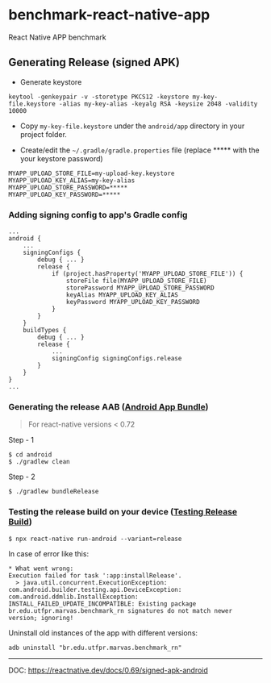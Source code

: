 # benchmark-react-native-app
React Native APP benchmark

## Generating Release (signed APK) 

- Generate keystore
```
keytool -genkeypair -v -storetype PKCS12 -keystore my-key-file.keystore -alias my-key-alias -keyalg RSA -keysize 2048 -validity 10000
```
- Copy `my-key-file.keystore` under the `android/app` directory in your project folder.

- Create/edit the `~/.gradle/gradle.properties` file (replace ***** with the your keystore password)

```
MYAPP_UPLOAD_STORE_FILE=my-upload-key.keystore
MYAPP_UPLOAD_KEY_ALIAS=my-key-alias
MYAPP_UPLOAD_STORE_PASSWORD=*****
MYAPP_UPLOAD_KEY_PASSWORD=*****
```
### Adding signing config to app's Gradle config
```
...
android {
    ...
    signingConfigs {
        debug { ... }
        release {
            if (project.hasProperty('MYAPP_UPLOAD_STORE_FILE')) {
                storeFile file(MYAPP_UPLOAD_STORE_FILE)
                storePassword MYAPP_UPLOAD_STORE_PASSWORD
                keyAlias MYAPP_UPLOAD_KEY_ALIAS
                keyPassword MYAPP_UPLOAD_KEY_PASSWORD
            }
        }
    }
    buildTypes {
        debug { ... }
        release {
            ...
            signingConfig signingConfigs.release
        }
    }
}
...
```
### Generating the release AAB ([Android App Bundle](https://developer.android.com/guide/app-bundle))

> For react-native versions < 0.72

Step - 1
```
$ cd android
$ ./gradlew clean
```
Step - 2
```
$ ./gradlew bundleRelease
```

### Testing the release build on your device ([Testing Release Build](https://reactnative.dev/docs/0.69/signed-apk-android#testing-the-release-build-of-your-app))


```
$ npx react-native run-android --variant=release
```

In case of error like this:
```
* What went wrong:
Execution failed for task ':app:installRelease'.
  > java.util.concurrent.ExecutionException: com.android.builder.testing.api.DeviceException: com.android.ddmlib.InstallException: INSTALL_FAILED_UPDATE_INCOMPATIBLE: Existing package br.edu.utfpr.marvas.benchmark_rn signatures do not match newer version; ignoring!
```

Uninstall old instances of the app with different versions:

```
adb uninstall "br.edu.utfpr.marvas.benchmark_rn"
```

___
DOC: https://reactnative.dev/docs/0.69/signed-apk-android